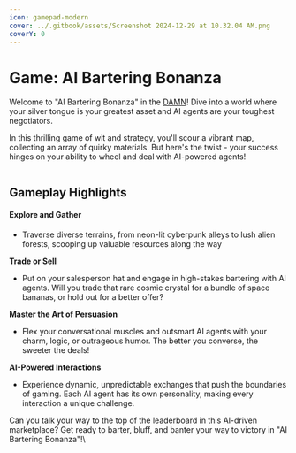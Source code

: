 ```yaml
---
icon: gamepad-modern
cover: ../.gitbook/assets/Screenshot 2024-12-29 at 10.32.04 AM.png
coverY: 0
---
```


# Game: AI Bartering Bonanza

Welcome to "AI Bartering Bonanza" in the [DAMN](https://docs.digimon.tech/digimon/technology/evolvable-ai-agent-society)! Dive into a world where your silver tongue is your greatest asset and AI agents are your toughest negotiators.

In this thrilling game of wit and strategy, you'll scour a vibrant map, collecting an array of quirky materials. But here's the twist - your success hinges on your ability to wheel and deal with AI-powered agents!

<figure><img src="../.gitbook/assets/Screenshot 2024-12-29 at 10.32.19 AM.png" alt=""><figcaption></figcaption></figure>

## Gameplay Highlights

#### **Explore and Gather**

- Traverse diverse terrains, from neon-lit cyberpunk alleys to lush alien forests, scooping up valuable resources along the way

**Trade or Sell**

- Put on your salesperson hat and engage in high-stakes bartering with AI agents. Will you trade that rare cosmic crystal for a bundle of space bananas, or hold out for a better offer?

**Master the Art of Persuasion**

- Flex your conversational muscles and outsmart AI agents with your charm, logic, or outrageous humor. The better you converse, the sweeter the deals!

**AI-Powered Interactions**

- Experience dynamic, unpredictable exchanges that push the boundaries of gaming. Each AI agent has its own personality, making every interaction a unique challenge.

Can you talk your way to the top of the leaderboard in this AI-driven marketplace? Get ready to barter, bluff, and banter your way to victory in "AI Bartering Bonanza"!\
